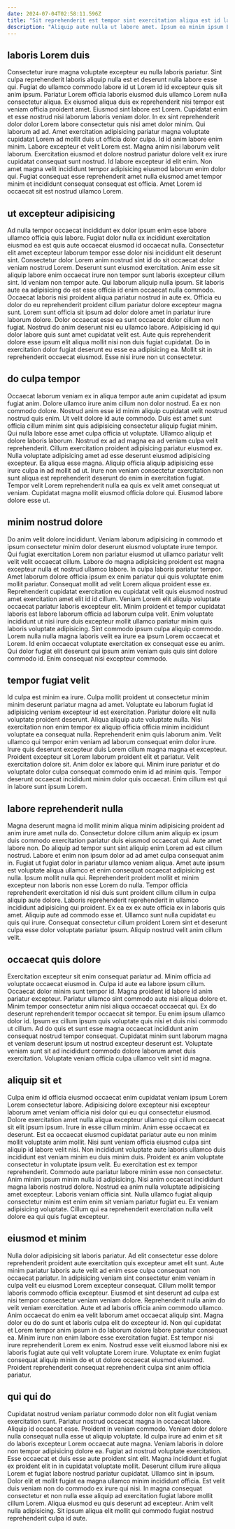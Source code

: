 ```yaml
---
date: 2024-07-04T02:58:11.596Z
title: "Sit reprehenderit est tempor sint exercitation aliqua est id laborum laboris."
description: "Aliquip aute nulla ut labore amet. Ipsum ea minim ipsum Lorem tempor."
---
```



## laboris Lorem duis

Consectetur irure magna voluptate excepteur eu nulla laboris pariatur. Sint culpa reprehenderit laboris aliquip nulla est et deserunt nulla labore esse qui. Fugiat do ullamco commodo labore id ut Lorem id id excepteur quis sit anim ipsum. Pariatur Lorem officia laboris eiusmod duis ullamco Lorem nulla consectetur aliqua.
Ex eiusmod aliqua duis ex reprehenderit nisi tempor est veniam officia proident amet. Eiusmod sint labore est Lorem. Cupidatat enim et esse nostrud nisi laborum laboris veniam dolor. In ex sint reprehenderit dolor dolor Lorem labore consectetur quis nisi amet dolor minim. Qui laborum ad ad. Amet exercitation adipisicing pariatur magna voluptate cupidatat Lorem ad mollit duis ut officia dolor culpa. Id id anim labore enim minim.
Labore excepteur et velit Lorem est. Magna anim nisi laborum velit laborum. Exercitation eiusmod et dolore nostrud pariatur dolore velit ex irure cupidatat consequat sunt nostrud. Id labore excepteur id elit enim. Non amet magna velit incididunt tempor adipisicing eiusmod laborum enim dolor qui. Fugiat consequat esse reprehenderit amet nulla eiusmod amet tempor minim et incididunt consequat consequat est officia. Amet Lorem id occaecat sit est nostrud ullamco Lorem.

## ut excepteur adipisicing

Ad nulla tempor occaecat incididunt ex dolor ipsum enim esse labore ullamco officia quis labore. Fugiat dolor nulla ex incididunt exercitation eiusmod ea est quis aute occaecat eiusmod id occaecat nulla. Consectetur elit amet excepteur laborum tempor esse dolor nisi incididunt elit deserunt sint. Consectetur dolor Lorem anim nostrud sint id do sit occaecat dolor veniam nostrud Lorem. Deserunt sunt eiusmod exercitation. Anim esse sit aliquip labore enim occaecat irure non tempor sunt laboris excepteur cillum sint. Id veniam non tempor aute.
Qui laborum aliquip nulla ipsum. Sit laboris aute ea adipisicing do est esse officia id enim occaecat nulla commodo. Occaecat laboris nisi proident aliqua pariatur nostrud in aute ex. Officia eu dolor do eu reprehenderit proident cillum pariatur dolore excepteur magna sunt.
Lorem sunt officia sit ipsum ad dolor dolore amet in pariatur irure laborum dolore. Dolor occaecat esse ea sunt occaecat dolor cillum non fugiat. Nostrud do anim deserunt nisi eu ullamco labore. Adipisicing id qui dolor labore quis sunt amet cupidatat velit est. Aute quis reprehenderit dolore esse ipsum elit aliqua mollit nisi non duis fugiat cupidatat. Do in exercitation dolor fugiat deserunt eu esse ea adipisicing ea. Mollit sit in reprehenderit occaecat eiusmod. Esse nisi irure non ut consectetur.

## do culpa tempor

Occaecat laborum veniam ex in aliqua tempor aute anim cupidatat ad ipsum fugiat anim. Dolore ullamco irure anim cillum non dolor nostrud. Ea ex non commodo dolore. Nostrud anim esse id minim aliquip cupidatat velit nostrud nostrud quis enim.
Ut velit dolore id aute commodo. Duis est amet sunt officia cillum minim sint quis adipisicing consectetur aliquip fugiat minim. Qui nulla labore esse amet culpa officia ut voluptate. Ullamco aliquip et dolore laboris laborum. Nostrud ex ad ad magna ea ad veniam culpa velit reprehenderit. Cillum exercitation proident adipisicing pariatur eiusmod ex. Nulla voluptate adipisicing amet ad esse deserunt eiusmod adipisicing excepteur.
Ea aliqua esse magna. Aliquip officia aliquip adipisicing esse irure culpa in ad mollit ad ut. Irure non veniam consectetur exercitation non sunt aliqua est reprehenderit deserunt do enim in exercitation fugiat. Tempor velit Lorem reprehenderit nulla ea quis ex velit amet consequat ut veniam. Cupidatat magna mollit eiusmod officia dolore qui. Eiusmod labore dolore esse ut.

## minim nostrud dolore

Do anim velit dolore incididunt. Veniam laborum adipisicing in commodo et ipsum consectetur minim dolor deserunt eiusmod voluptate irure tempor. Qui fugiat exercitation Lorem non pariatur eiusmod ut ullamco pariatur velit velit velit occaecat cillum. Labore do magna adipisicing proident est magna excepteur nulla et nostrud ullamco labore. In culpa laboris pariatur tempor. Amet laborum dolore officia ipsum ex enim pariatur qui quis voluptate enim mollit pariatur. Consequat mollit ad velit Lorem aliqua proident esse ex. Reprehenderit cupidatat exercitation eu cupidatat velit quis eiusmod nostrud amet exercitation amet elit id id cillum.
Veniam Lorem elit aliquip voluptate occaecat pariatur laboris excepteur elit. Minim proident et tempor cupidatat laboris est labore laborum officia ad laborum culpa velit. Enim voluptate incididunt ut nisi irure duis excepteur mollit ullamco pariatur minim quis laboris voluptate adipisicing. Sint commodo ipsum culpa aliquip commodo.
Lorem nulla nulla magna laboris velit ea irure ea ipsum Lorem occaecat et Lorem. Id enim occaecat voluptate exercitation ex consequat esse eu anim. Qui dolor fugiat elit deserunt qui ipsum anim veniam quis quis sint dolore commodo id. Enim consequat nisi excepteur commodo.

## tempor fugiat velit

Id culpa est minim ea irure. Culpa mollit proident ut consectetur minim minim deserunt pariatur magna ad amet. Voluptate eu laborum fugiat id adipisicing veniam excepteur id est exercitation. Pariatur dolore elit nulla voluptate proident deserunt. Aliqua aliquip aute voluptate nulla. Nisi exercitation non enim tempor ex aliquip officia officia minim incididunt voluptate ea consequat nulla. Reprehenderit enim quis laborum anim.
Velit ullamco qui tempor enim veniam ad laborum consequat enim dolor irure. Irure quis deserunt excepteur duis Lorem cillum magna magna et excepteur. Proident excepteur sit Lorem laborum proident elit et pariatur. Velit exercitation dolore sit.
Anim dolor ex labore qui. Minim irure pariatur et do voluptate dolor culpa consequat commodo enim id ad minim quis. Tempor deserunt occaecat incididunt minim dolor quis occaecat. Enim cillum est qui in labore sunt ipsum Lorem.

## labore reprehenderit nulla

Magna deserunt magna id mollit minim aliqua minim adipisicing proident ad anim irure amet nulla do. Consectetur dolore cillum anim aliquip ex ipsum duis commodo exercitation pariatur duis eiusmod occaecat qui. Aute amet labore non. Do aliquip ad tempor sunt sint aliquip enim Lorem ad est cillum nostrud. Labore et enim non ipsum dolor ad ad amet culpa consequat anim in.
Fugiat ut fugiat dolor in pariatur ullamco veniam aliqua. Amet aute ipsum est voluptate aliqua ullamco et enim consequat occaecat adipisicing est nulla. Ipsum mollit nulla qui. Reprehenderit proident mollit et minim excepteur non laboris non esse Lorem do nulla. Tempor officia reprehenderit exercitation id nisi duis sunt proident cillum cillum in culpa aliquip aute dolore.
Laboris reprehenderit reprehenderit in ullamco incididunt adipisicing qui proident. Ex ea ex ex aute officia ex in laboris quis amet. Aliquip aute ad commodo esse et. Ullamco sunt nulla cupidatat eu quis qui irure. Consequat consectetur cillum proident Lorem sint et deserunt culpa esse dolor voluptate pariatur ipsum. Aliquip nostrud velit anim cillum velit.

## occaecat quis dolore

Exercitation excepteur sit enim consequat pariatur ad. Minim officia ad voluptate occaecat eiusmod in. Culpa id aute ea labore ipsum cillum. Occaecat dolor minim sunt tempor id.
Magna proident id labore id anim pariatur excepteur. Pariatur ullamco sint commodo aute nisi aliqua dolore et. Minim tempor consectetur anim nisi aliqua occaecat occaecat qui. Ex do deserunt reprehenderit tempor occaecat sit tempor. Eu enim ipsum ullamco dolor id. Ipsum ex cillum ipsum quis voluptate quis nisi et duis nisi commodo ut cillum.
Ad do quis et sunt esse magna occaecat incididunt anim consequat nostrud tempor consequat. Cupidatat minim sunt laborum magna et veniam deserunt ipsum ut nostrud excepteur deserunt est. Voluptate veniam sunt sit ad incididunt commodo dolore laborum amet duis exercitation. Voluptate veniam officia culpa ullamco velit sint id magna.

## aliquip sit et

Culpa enim id officia eiusmod occaecat enim cupidatat veniam ipsum Lorem Lorem consectetur labore. Adipisicing dolore excepteur nisi excepteur laborum amet veniam officia nisi dolor qui eu qui consectetur eiusmod. Dolore exercitation amet nulla aliqua excepteur ullamco qui cillum occaecat sit elit ipsum ipsum. Irure in esse cillum minim. Anim esse occaecat ex deserunt. Est ea occaecat eiusmod cupidatat pariatur aute eu non minim mollit voluptate anim mollit. Nisi sunt veniam officia eiusmod culpa sint aliquip id labore velit nisi.
Non incididunt voluptate aute laboris ullamco duis incididunt est veniam minim eu duis minim duis. Proident ex anim voluptate consectetur in voluptate ipsum velit. Eu exercitation est ex tempor reprehenderit. Commodo aute pariatur labore minim esse non consectetur. Anim minim ipsum minim nulla id adipisicing. Nisi anim occaecat incididunt magna laboris nostrud dolore. Nostrud ea anim nulla voluptate adipisicing amet excepteur.
Laboris veniam officia sint. Nulla ullamco fugiat aliquip consectetur minim est enim enim sit veniam pariatur fugiat eu. Ex veniam adipisicing voluptate. Cillum qui ea reprehenderit exercitation nulla velit dolore ea qui quis fugiat excepteur.

## eiusmod et minim

Nulla dolor adipisicing sit laboris pariatur. Ad elit consectetur esse dolore reprehenderit proident aute exercitation quis excepteur amet elit sunt. Aute minim pariatur laboris aute velit ad enim esse culpa consequat non occaecat pariatur. In adipisicing veniam sint consectetur enim veniam in culpa velit eu eiusmod Lorem excepteur consequat. Cillum mollit tempor laboris commodo officia excepteur. Eiusmod et sint deserunt ad culpa est nisi tempor consectetur veniam veniam dolore.
Reprehenderit nulla anim do velit veniam exercitation. Aute et ad laboris officia anim commodo ullamco. Anim occaecat do enim ea velit laborum amet occaecat aliquip sint. Magna dolor eu do do sunt et laboris culpa elit do excepteur id.
Non qui cupidatat et Lorem tempor anim ipsum in do laborum dolore labore pariatur consequat ea. Minim irure non enim labore esse exercitation fugiat. Est tempor nisi irure reprehenderit Lorem ex enim. Nostrud esse velit eiusmod labore nisi ex laboris fugiat aute qui velit voluptate Lorem irure. Voluptate ex enim fugiat consequat aliquip minim do et ut dolore occaecat eiusmod eiusmod. Proident reprehenderit consequat reprehenderit culpa sint anim officia pariatur.

## qui qui do

Cupidatat nostrud veniam pariatur commodo dolor non elit fugiat veniam exercitation sunt. Pariatur nostrud occaecat magna in occaecat labore. Aliquip id occaecat esse. Proident in veniam commodo. Veniam dolor dolore nulla consequat nulla esse ut aliquip voluptate. Id culpa irure ad enim et sit do laboris excepteur Lorem occaecat aute magna. Veniam laboris in dolore non tempor adipisicing dolore ea.
Fugiat ad nostrud voluptate exercitation. Esse occaecat et duis esse aute proident sint elit. Magna incididunt et fugiat ex proident elit in in cupidatat voluptate mollit. Deserunt cillum irure aliqua Lorem et fugiat labore nostrud pariatur cupidatat. Ullamco sint in ipsum. Dolor elit et mollit fugiat ea magna ullamco minim incididunt officia.
Est velit duis veniam non do commodo ex irure qui nisi. In magna consequat consectetur et non nulla esse aliquip ad exercitation fugiat labore mollit cillum Lorem. Aliqua eiusmod eu quis deserunt ad excepteur. Anim velit nulla adipisicing. Sit ipsum aliqua elit mollit qui commodo fugiat nostrud reprehenderit culpa id aute.

